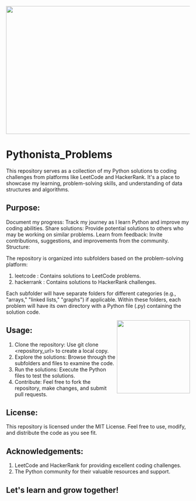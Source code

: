 <img src="https://user-images.githubusercontent.com/74038190/212750147-854a394f-fee9-4080-9770-78a4b7ece53f.gif" height="350" width="1000">
 
# Pythonista_Problems

This repository serves as a collection of my Python solutions to coding challenges from platforms like LeetCode and HackerRank. It's a place to showcase my learning, problem-solving skills, and understanding of data structures and algorithms.

## Purpose:

Document my progress: Track my journey as I learn Python and improve my coding abilities.
Share solutions: Provide potential solutions to others who may be working on similar problems.
Learn from feedback: Invite contributions, suggestions, and improvements from the community.
Structure:

The repository is organized into subfolders based on the problem-solving platform:
1. leetcode : Contains solutions to LeetCode problems.
2. hackerrank : Contains solutions to HackerRank challenges.

Each subfolder will have separate folders for different categories (e.g., "arrays," "linked lists," "graphs") if applicable. Within these folders, each problem will have its own directory with a Python file (.py) containing the solution code.


<img src="https://www.kdnuggets.com/wp-content/uploads/awan_7_tips_python_beginners_5.gif" height="200" width="200" align=right>

## Usage:

1. Clone the repository: Use git clone <repository_url> to create a local copy.
2. Explore the solutions: Browse through the subfolders and files to examine the code.
3. Run the solutions: Execute the Python files to test the solutions.
4. Contribute: Feel free to fork the repository, make changes, and submit pull requests.


## License:

This repository is licensed under the MIT License. Feel free to use, modify, and distribute the code as you see fit.   

## Acknowledgements:

1. LeetCode and HackerRank for providing excellent coding challenges.
2. The Python community for their valuable resources and support.


## Let's learn and grow together! ## 
